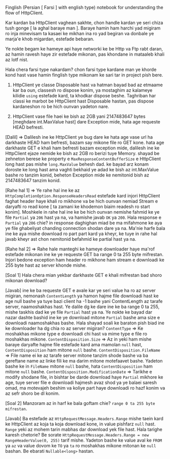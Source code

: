 
Finglish (Persian [ Farsi ] with english type) notebook for understanding the flow of HttpClient.

Kar kardan ba HttpClient vaghean sakhte, chon handle kardan ye seri chiza tush gonge [ la aghal baraye man ]. 
Baraye hamin ham harchi yad migiram ro inja minevisam ta kasaei ke mikhan ina ro yad begiran va donbale ye marja'e khob migardan, estefade bebaran.

Ye nokte begam ke hameye api haye networki ke be Http va Ftp rabt daran, az hamin ravesh haye zir estefade mikonan, pas khondane in mataaleb khali az lotf nist.

Hala chera farsi type nakardam? chon farsi type kardane man ye khorde kond hast vase hamin finglish type mikonam ke sari tar in project pish bere.

1. HttpClient ye classe Disposable hast va hatman bayad bad az etmaame kar ba oun, classesh ro dispose konim, ya mostaghim az kalameye kilidie `using`
   estefade kard, ta khodkar dispose beshe. Taghriban har classi ke marbot be HttpClient hast Disposable hastan, pas dispose kardaneshon ro be hich ounvan
   yadeton nare. 


2. HttpClient vase file haei ke bish az 2GB yani 2147483647 bytes [meghdare int.MaxValue hast] dare Exception mide, hata age requeste HEAD befresti.

[Dalil] =>			Dalilesh ine ke HttpClient ye bug dare ke hata age vase url ha darkhaste HEAD ham befresti, bazam say mikone file ro GET kone.
	hata age darkhaste GET e khali ham befresti bazam exception mide, dalilesh ine ke HttpClient ejaze nemide ke bish az 2GB ro berizi tuye Memory.
	shayad be zehneton berese ke property e	`MaxResponseContentBufferSize` e HttpClient long hast pas mishe	`long.MaxValue` behesh dad. ke bayad arz konam
	doroste ke long hast ama vaghti bekhaid ye adad ke bish az int.MaxValue bashe ro tanzim konid, beheton Exception mide ke nemitonid bish az 2147483647
	tanzim konid.
  
[Rahe hal 1] =>		Ye rahe hal ine ke az `HttpCompletionOption.ResponseHeadersRead` estefade kard injori HttpClient faghat header haye khali ro mikhone
	va be hich ounvan nemiad Stream e daryafti ro read kone [ ta zamani ke khodemon biaim readesh ro start konim]. 
	Moshkele in rahe hal ine ke be hich ounvan nemishe fahmid ke ye file `Partial` ya `206` hast ya na, va hamishe javab `OK` ya `200`.
	Hala response e `Partial` ya `206` chie? in response daghighan miad be ma mifahmone ke aya ye file ghabeliyat chanding connection shodan dare ya na.
	Ma'nie harfe bala ine ke aya mishe download ro part part kard ya kheyr, ke tuye in rahe hal javab kheyr ast chon nemitonid befahmid ke partial hast ya na.

[Rahe hal 2] =>		Rahe hale manteghi ke hameye downloader haye ma'rof estefade mikonan ine ke ye requeste GET ba range 0 ta 255 byte mifrestan.
	Injori bedone exception ham header ro mikhone ham stream e downloadi ke 255 byte hast az server khonde mishe.

[Soal 1] Hala chera mian yekbar darkhaste GET e khali mifrestan bad shoro mikonan download?

[Javab] ine ke ba requeste GET e avale kar ye seri value ha ro az server migiran, nemonash `ContentLength` ya hamon hajme file downloadi 
	hast ke age null bashe ya tuye bazi client ha -1 bashe yani ContentLength az tarafe server, naamoshakhas hast. 
	Ye dalile dg ke dare ine ke ba range 0 ta 255, mishe taskhis dad ke ye file `Partial` hast ya na. 
	Ye nokte ke bayad dar nazar dashte bashid ine ke ye download mitone `Partial` bashe ama size e downloadi naamoshakhas bashe.
	Hala shayad soali ke baraton pish biad ine ke downloader ha dg chia ro az server migiran? 
	`ContentType` => Ke moshakhas mikone type e downloadi chi hast va mime type e file ro moshakhas mikone.
	`ContentDisposition.Size` => Az in yeki ham mishe baraye daryafte hajme file estefade kard ama mamolan `null` hast, `ContentDisposition` ham mitone `null` bashe.
	`ContentDisposition.FileName` => File name ei ke az tarafe server mitone tanzim shode bashe va ba gereftane name az linke fili ke ma darim
		mitone motefaavet bashe. Yadeton bashe ke in `FileName` mitone `null` bashe, hata `ContentDisposition` ham mitone `null` bashe.
	`ContentDisposition.ModificationDate` => Tarikhe e modify shodane file, in bishtar be darde download haye `Partial` mikhore ke age, tuye
		server file e downloadi hajmesh avaz shod ya ye balaei saresh omad, ma motevajeh beshim va koliye part haye downloadi ro hazf konim va
		az sefr shoro be dl konim.

[Soal 2] Manzoram az in harf ke bala goftam chie? `range 0 ta 255 byte mifrestan`.

[Javab] Ba estefade az `HttpRequestMessage.Headers.Range` mishe taein kard ke HttpClient az koja ta koja download kone, in value pishfarz `null` hast.
	`Range` yeki az mohem tarin mabhas dar download yek file hast. 
	Hala tarighe karesh chetorie? Be sorate `HttpRequestMessage.Headers.Range = new RangeHeaderValue(0, 255)` tarif mishe.
	Yadeton bashe ke value aval ke `FROM` ya `az` va value dovom ke `TO` ya `ta` ro moshakhas mikone mitonan ke `null` bashan. 
	Be ebarati `Nullable<long>` hastan.


	
	
